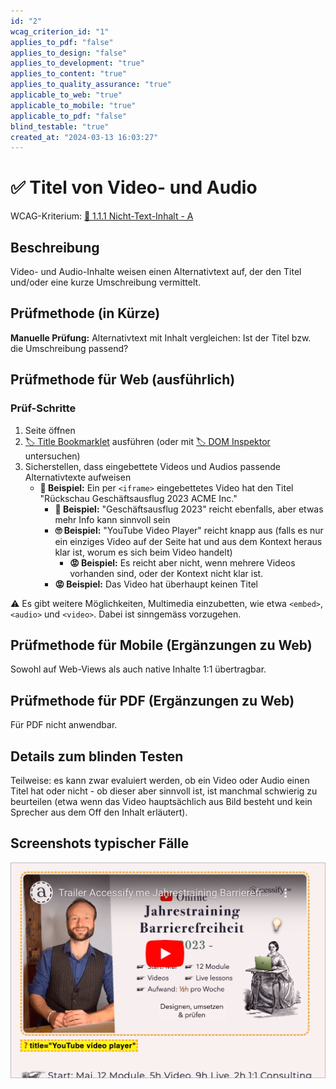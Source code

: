```yaml
---
id: "2"
wcag_criterion_id: "1"
applies_to_pdf: "false"
applies_to_design: "false"
applies_to_development: "true"
applies_to_content: "true"
applies_to_quality_assurance: "true"
applicable_to_web: "true"
applicable_to_mobile: "true"
applicable_to_pdf: "false"
blind_testable: "true"
created_at: "2024-03-13 16:03:27"
---
```


# ✅ Titel von Video- und Audio

WCAG-Kriterium: [📜 1.1.1 Nicht-Text-Inhalt - A](..)

## Beschreibung

Video- und Audio-Inhalte weisen einen Alternativtext auf, der den Titel und/oder eine kurze Umschreibung vermittelt.

## Prüfmethode (in Kürze)

**Manuelle Prüfung:** Alternativtext mit Inhalt vergleichen: Ist der Titel bzw. die Umschreibung passend?

## Prüfmethode für Web (ausführlich)

### Prüf-Schritte

1. Seite öffnen
1. [🏷️ Title Bookmarklet](/de/tags/title-bookmarklet) ausführen (oder mit [🏷️ DOM Inspektor](/de/tags/dom-inspektor) untersuchen)
1. Sicherstellen, dass eingebettete Videos und Audios passende Alternativtexte aufweisen
    - **🙂 Beispiel:** Ein per `<iframe>` eingebettetes Video hat den Titel "Rückschau Geschäftsausflug 2023 ACME Inc."
        - **🙂 Beispiel:** "Geschäftsausflug 2023" reicht ebenfalls, aber etwas mehr Info kann sinnvoll sein
        - **🙄 Beispiel:** "YouTube Video Player" reicht knapp aus (falls es nur ein einziges Video auf der Seite hat und aus dem Kontext heraus klar ist, worum es sich beim Video handelt)
            - **😡 Beispiel:** Es reicht aber nicht, wenn mehrere Videos vorhanden sind, oder der Kontext nicht klar ist.
        - **😡 Beispiel:** Das Video hat überhaupt keinen Titel

⚠️ Es gibt weitere Möglichkeiten, Multimedia einzubetten, wie etwa `<embed>`, `<audio>` und `<video>`. Dabei ist sinngemäss vorzugehen.

## Prüfmethode für Mobile (Ergänzungen zu Web)

Sowohl auf Web-Views als auch native Inhalte 1:1 übertragbar.

## Prüfmethode für PDF (Ergänzungen zu Web)

Für PDF nicht anwendbar.

## Details zum blinden Testen

Teilweise: es kann zwar evaluiert werden, ob ein Video oder Audio einen Titel hat oder nicht - ob dieser aber sinnvoll ist, ist manchmal schwierig zu beurteilen (etwa wenn das Video hauptsächlich aus Bild besteht und kein Sprecher aus dem Off den Inhalt erläutert).

## Screenshots typischer Fälle

![Titel bei YouTube-Video (iFrame) anzeigen](images/titel-bei-youtube-video-iframe-anzeigen.png)